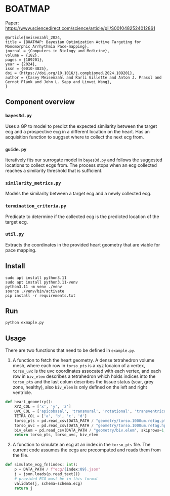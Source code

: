 # BOATMAP
Paper: https://www.sciencedirect.com/science/article/pii/S0010482524012861

```
@article{meisenzahl_2024,
title = {BOATMAP: Bayesian Optimization Active Targeting for Monomorphic Arrhythmia Pace-mapping},
journal = {Computers in Biology and Medicine},
volume = {182},
pages = {109201},
year = {2024},
issn = {0010-4825},
doi = {https://doi.org/10.1016/j.compbiomed.2024.109201},
author = {Casey Meisenzahl and Karli Gillette and Anton J. Prassl and Gernot Plank and John L. Sapp and Linwei Wang},
}
```

## Component overview

### `bayes3d.py` 

Uses a GP to model to predict the expected similarity between the target ecg and a prospective ecg in a different location on the heart. Has an acquisition function to suggset where to collect the next ecg from.

### `guide.py`
Iteratively fits our surrogate model in `bayes3d.py` and follows the suggested locations to collect ecgs from. The process stops when an ecg collected reaches a similarity threshold that is sufficient.

### `similarity_metrics.py`
Models the similarity between a target ecg and a newly collected ecg.

### `termination_criteria.py`
Predicate to determine if the collected ecg is the predicted location of the target ecg.

### `util.py`
Extracts the coordinates in the provided heart geometry that are viable for pace mapping.

## Install

```shell
sudo apt install python3.11
sudo apt install python3.11-venv
python3.11 -m venv ./venv
source ./venv/bin/activate
pip install -r requirements.txt
```

## Run

```shell
python exmaple.py
```

## Usage

There are two functions that need to be defined in `example.py`.

1. A function to fetch the heart geometry. A dense tetrahedron volume mesh, where each row in `torso_pts` is a xyz locaion of a vertex, `torso_uvc` is the uvc coordinates assocated with each vertex, and each row in `biv_elem` describes a tetrahedron which holds indices into the `torso_pts` and the last colum describes the tissue status (scar, grey zone, healthy), also `biv_elem` is only defined on the left and right ventricle.
```python
def heart_geometry():
    XYZ_COL = ['x', 'y', 'z']
    UVC_COL = ['apicobasal', 'transmural', 'rotational', 'transventricular']
    TETRA_COL = ['a', 'b', 'c', 'd']
    torso_pts = pd.read_csv(DATA_PATH / "geometry/torso.1000um.retag.pts", skiprows=1, names=XYZ_COL, sep=" ")/1000
    torso_uvc = pd.read_csv(DATA_PATH / "geometry/torso.1000um.retag.hpts", skiprows=1, names=UVC_COL, sep=" ")
    biv_elem = pd.read_csv(DATA_PATH / "geometry/biv.elem", skiprows=1, names=TETRA_COL+['tag'], sep=" ")
    return torso_pts, torso_uvc, biv_elem
```

2. A function to simulate an ecg at an index in the `torso_pts` file. The current code assumes the ecgs are precomputed and reads them from the file.
```python
def simulate_ecg_fn(index: int):
    p = DATA_PATH / f"ecg/{index:09}.json"
    j = json.loads(p.read_text())
    # provided ECG must be in this format
    validate(j, schema=schema.ecg)
    return j
```

